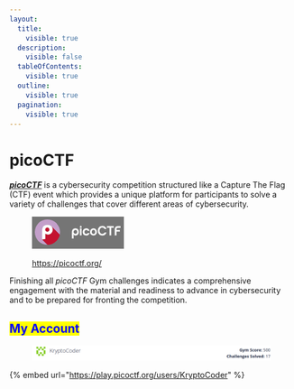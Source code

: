 ```yaml
---
layout:
  title:
    visible: true
  description:
    visible: false
  tableOfContents:
    visible: true
  outline:
    visible: true
  pagination:
    visible: true
---
```


# picoCTF

[_**picoCTF**_](https://picoctf.org/) is a cybersecurity competition structured like a Capture The Flag (CTF) event which provides a unique platform for participants to solve a variety of challenges that cover different areas of cybersecurity.

<figure><img src="../../.gitbook/assets/image (1) (1) (1) (1) (1).png" alt=""><figcaption><p><a href="https://picoctf.org/">https://picoctf.org/</a></p></figcaption></figure>

Finishing all _picoCTF_ Gym challenges indicates a comprehensive engagement with the material and readiness to advance in cybersecurity and to be prepared for fronting the competition.

## <mark style="color:blue;">My Account</mark>

<figure><img src="../../.gitbook/assets/image (3) (1) (1) (1) (1) (1).png" alt=""><figcaption></figcaption></figure>

{% embed url="https://play.picoctf.org/users/KryptoCoder" %}

